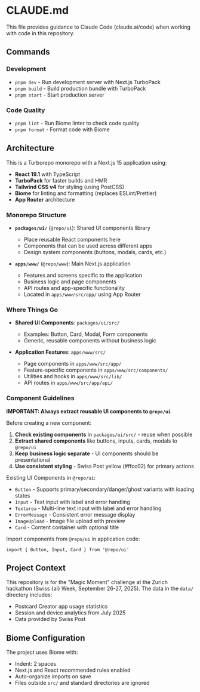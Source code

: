 # CLAUDE.md

This file provides guidance to Claude Code (claude.ai/code) when working with code in this repository.

## Commands

### Development
- `pnpm dev` - Run development server with Next.js TurboPack
- `pnpm build` - Build production bundle with TurboPack
- `pnpm start` - Start production server

### Code Quality
- `pnpm lint` - Run Biome linter to check code quality
- `pnpm format` - Format code with Biome

## Architecture

This is a Turborepo monorepo with a Next.js 15 application using:
- **React 19.1** with TypeScript
- **TurboPack** for faster builds and HMR
- **Tailwind CSS v4** for styling (using PostCSS)
- **Biome** for linting and formatting (replaces ESLint/Prettier)
- **App Router** architecture

### Monorepo Structure

- **`packages/ui/`** (`@repo/ui`): Shared UI components library
  - Place reusable React components here
  - Components that can be used across different apps
  - Design system components (buttons, modals, cards, etc.)

- **`apps/www/`** (`@repo/www`): Main Next.js application
  - Features and screens specific to the application
  - Business logic and page components
  - API routes and app-specific functionality
  - Located in `apps/www/src/app/` using App Router

### Where Things Go

- **Shared UI Components**: `packages/ui/src/`
  - Examples: Button, Card, Modal, Form components
  - Generic, reusable components without business logic

- **Application Features**: `apps/www/src/`
  - Page components in `apps/www/src/app/`
  - Feature-specific components in `apps/www/src/components/`
  - Utilities and hooks in `apps/www/src/lib/`
  - API routes in `apps/www/src/app/api/`

### Component Guidelines

**IMPORTANT: Always extract reusable UI components to `@repo/ui`**

Before creating a new component:
1. **Check existing components** in `packages/ui/src/` - reuse when possible
2. **Extract shared components** like buttons, inputs, cards, modals to `@repo/ui`
3. **Keep business logic separate** - UI components should be presentational
4. **Use consistent styling** - Swiss Post yellow (#ffcc02) for primary actions

Existing UI Components in `@repo/ui`:
- `Button` - Supports primary/secondary/danger/ghost variants with loading states
- `Input` - Text input with label and error handling
- `Textarea` - Multi-line text input with label and error handling
- `ErrorMessage` - Consistent error message display
- `ImageUpload` - Image file upload with preview
- `Card` - Content container with optional title

Import components from `@repo/ui` in application code:
```tsx
import { Button, Input, Card } from '@repo/ui'
```

## Project Context

This repository is for the "Magic Moment" challenge at the Zurich hackathon (Swiss {ai} Week, September 26-27, 2025). The data in the `data/` directory includes:
- Postcard Creator app usage statistics
- Session and device analytics from July 2025
- Data provided by Swiss Post

## Biome Configuration

The project uses Biome with:
- Indent: 2 spaces
- Next.js and React recommended rules enabled
- Auto-organize imports on save
- Files outside `src/` and standard directories are ignored